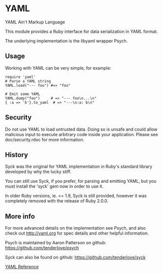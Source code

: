 # YAML

YAML Ain't Markup Language

This module provides a Ruby interface for data serialization in YAML format.

The underlying implementation is the libyaml wrapper Psych.

## Usage

Working with YAML can be very simple, for example:

    require 'yaml'
    # Parse a YAML string
    YAML.load("--- foo") #=> "foo"

    # Emit some YAML
    YAML.dump("foo")     # => "--- foo\n...\n"
    { :a => 'b'}.to_yaml  # => "---\n:a: b\n"

## Security

Do not use YAML to load untrusted data. Doing so is unsafe and could allow
malicious input to execute arbitrary code inside your application. Please see
doc/security.rdoc for more information.

## History

Syck was the original for YAML implementation in Ruby's standard library
developed by why the lucky stiff.

You can still use Syck, if you prefer, for parsing and emitting YAML, but you
must install the 'syck' gem now in order to use it.

In older Ruby versions, ie. <= 1.9, Syck is still provided, however it was
completely removed with the release of Ruby 2.0.0.

## More info

For more advanced details on the implementation see Psych, and also check out
http://yaml.org for spec details and other helpful information.

Psych is maintained by Aaron Patterson on github:
https://github.com/tenderlove/psych

Syck can also be found on github: https://github.com/tenderlove/syck

[YAML Reference](https://ruby-doc.org/stdlib-2.5.0/libdoc/yaml/rdoc/YAML.html)